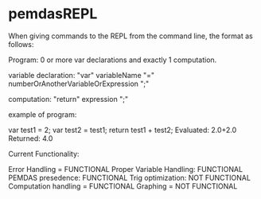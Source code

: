 # pemdasREPL


When giving commands to the REPL from the command line, the format as follows:

Program: 0 or more var declarations and exactly 1 computation.

variable declaration: "var" variableName "=" numberOrAnotherVariableOrExpression ";"

computation: "return" expression ";"

example of program: 

var test1 = 2; var test2 = test1; return test1 + test2;
Evaluated: 2.0+2.0 Returned: 4.0

Current Functionality:

Error Handling = FUNCTIONAL
Proper Variable Handling: FUNCTIONAL
PEMDAS presedence: FUNCTIONAL
Trig optimization: NOT FUNCTIONAL
Computation handling = FUNCTIONAL
Graphing = NOT FUNCTIONAL
